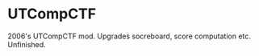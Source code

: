 UTCompCTF
=========

2006's UTCompCTF mod. Upgrades socreboard, score computation etc.
Unfinished. 
